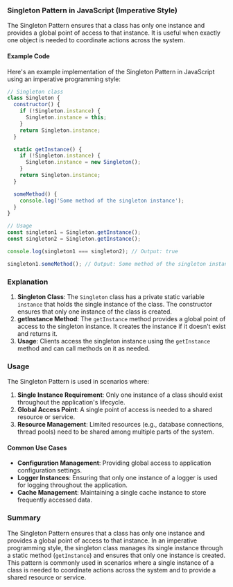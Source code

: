 ### Singleton Pattern in JavaScript (Imperative Style)

The Singleton Pattern ensures that a class has only one instance and provides a global point of access to that instance. It is useful when exactly one object is needed to coordinate actions across the system.

#### Example Code

Here's an example implementation of the Singleton Pattern in JavaScript using an imperative programming style:

```javascript
// Singleton class
class Singleton {
  constructor() {
    if (!Singleton.instance) {
      Singleton.instance = this;
    }
    return Singleton.instance;
  }

  static getInstance() {
    if (!Singleton.instance) {
      Singleton.instance = new Singleton();
    }
    return Singleton.instance;
  }

  someMethod() {
    console.log('Some method of the singleton instance');
  }
}

// Usage
const singleton1 = Singleton.getInstance();
const singleton2 = Singleton.getInstance();

console.log(singleton1 === singleton2); // Output: true

singleton1.someMethod(); // Output: Some method of the singleton instance
```

### Explanation

1. **Singleton Class**: The `Singleton` class has a private static variable `instance` that holds the single instance of the class. The constructor ensures that only one instance of the class is created.
2. **getInstance Method**: The `getInstance` method provides a global point of access to the singleton instance. It creates the instance if it doesn't exist and returns it.
3. **Usage**: Clients access the singleton instance using the `getInstance` method and can call methods on it as needed.

### Usage

The Singleton Pattern is used in scenarios where:

1. **Single Instance Requirement**: Only one instance of a class should exist throughout the application's lifecycle.
2. **Global Access Point**: A single point of access is needed to a shared resource or service.
3. **Resource Management**: Limited resources (e.g., database connections, thread pools) need to be shared among multiple parts of the system.

#### Common Use Cases

- **Configuration Management**: Providing global access to application configuration settings.
- **Logger Instances**: Ensuring that only one instance of a logger is used for logging throughout the application.
- **Cache Management**: Maintaining a single cache instance to store frequently accessed data.

### Summary

The Singleton Pattern ensures that a class has only one instance and provides a global point of access to that instance. In an imperative programming style, the singleton class manages its single instance through a static method (`getInstance`) and ensures that only one instance is created. This pattern is commonly used in scenarios where a single instance of a class is needed to coordinate actions across the system and to provide a shared resource or service.